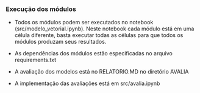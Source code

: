 ### Execução dos módulos

- Todos os módulos podem ser executados no notebook (src/modelo_vetorial.ipynb). Neste notebook cada módulo está em uma célula diferente, basta executar todas as células para que todos os módulos produzam seus resultados.

- As dependências dos módulos estão especificadas no arquivo requirements.txt

- A avaliação dos modelos está no RELATORIO.MD no diretório AVALIA

- A implementação das avaliações está em src/avalia.ipynb
